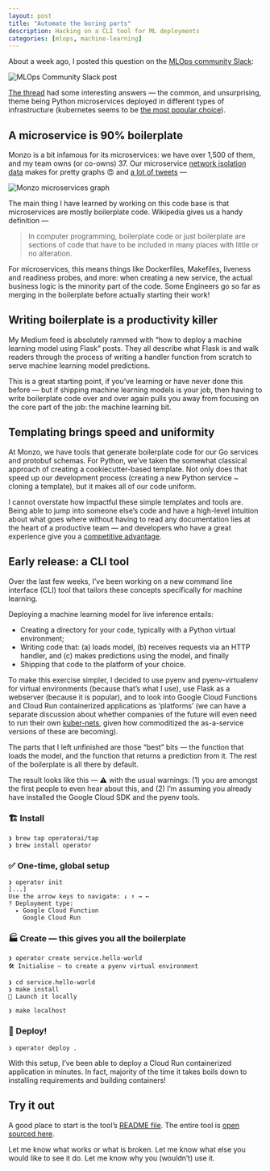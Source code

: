 ```yaml
---
layout: post
title: "Automate the boring parts"
description: Hacking on a CLI tool for ML deployments
categories: [mlops, machine-learning]
---
```


About a week ago, I posted this question on the [MLOps community Slack](https://mlops.community/):

![](https://nlathia.github.io/assets/posts/2020-10-18-Automate-boring/slack-screenshot.png "MLOps Community Slack post")


[The thread](https://mlops-community.slack.com/archives/C015J2Y9RLM/p1602192198267500) had some interesting answers — the common, and unsurprising, theme being Python microservices deployed in different types of infrastructure (kubernetes seems to be [the most popular choice](https://mlops-community.slack.com/archives/C7DR1E5NC/p1602868762405100)).

## A microservice is 90% boilerplate
Monzo is a bit infamous for its microservices: we have over 1,500 of them, and my team owns (or co-owns) 37. Our microservice [network isolation data](https://monzo.com/blog/we-built-network-isolation-for-1-500-services) makes for pretty graphs 😍 and [a lot of tweets](https://twitter.com/JackKleeman/status/1190354757308862468) —

![](https://nlathia.github.io/assets/posts/2020-10-18-Automate-boring/monzo-graph.png "Monzo microservices graph")

The main thing I have learned by working on this code base is that microservices are mostly boilerplate code. Wikipedia gives us a handy definition —

> In computer programming, boilerplate code or just boilerplate are sections of code that have to be included in many places with little or no alteration.

For microservices, this means things like Dockerfiles, Makefiles, liveness and readiness probes, and more: when creating a new service, the actual business logic is the minority part of the code. Some Engineers go so far as merging in the boilerplate before actually starting their work!

## Writing boilerplate is a productivity killer
My Medium feed is absolutely rammed with “how to deploy a machine learning model using Flask” posts. They all describe what Flask is and walk readers through the process of writing a handler function from scratch to serve machine learning model predictions.

This is a great starting point, if you’ve learning or have never done this before — but if shipping machine learning models is your job, then having to write boilerplate code over and over again pulls you away from focusing on the core part of the job: the machine learning bit.

## Templating brings speed and uniformity
At Monzo, we have tools that generate boilerplate code for our Go services and protobuf schemas. For Python, we’ve taken the somewhat classical approach of creating a cookiecutter-based template. Not only does that speed up our development process (creating a new Python service ~ cloning a template), but it makes all of our code uniform.

I cannot overstate how impactful these simple templates and tools are. Being able to jump into someone else’s code and have a high-level intuition about what goes where without having to read any documentation lies at the heart of a productive team — and developers who have a great experience give you a [competitive advantage](https://erikbern.com/2020/10/06/developer-experience-as-a-competitive-advantage.html).

## Early release: a CLI tool
Over the last few weeks, I’ve been working on a new command line interface (CLI) tool that tailors these concepts specifically for machine learning.

Deploying a machine learning model for live inference entails:

* Creating a directory for your code, typically with a Python virtual environment;
* Writing code that: (a) loads model, (b) receives requests via an HTTP handler, and (c) makes predictions using the model, and finally
* Shipping that code to the platform of your choice.

To make this exercise simpler, I decided to use pyenv and pyenv-virtualenv for virtual environments (because that’s what I use), use Flask as a webserver (because it is popular), and to look into Google Cloud Functions and Cloud Run containerized applications as ‘platforms’ (we can have a separate discussion about whether companies of the future will even need to run their own [kuber-nets](https://www.youtube.com/watch?v=QxvmO-QlxJQ), given how commoditized the as-a-service versions of these are becoming).

The parts that I left unfinished are those “best” bits — the function that loads the model, and the function that returns a prediction from it. The rest of the boilerplate is all there by default.

The result looks like this — ⚠️ with the usual warnings: (1) you are amongst the first people to even hear about this, and (2) I’m assuming you already have installed the Google Cloud SDK and the pyenv tools.

### 🏗 Install

```
❯ brew tap operatorai/tap 
❯ brew install operator
```

### ✅ One-time, global setup

```
❯ operator init
[...]
Use the arrow keys to navigate: ↓ ↑ → ← 
? Deployment type:
  ▸ Google Cloud Function
    Google Cloud Run
```

### 🏭 Create — this gives you all the boilerplate

```
❯ operator create service.hello-world
🛠 Initialise — to create a pyenv virtual environment

❯ cd service.hello-world
❯ make install
🛫 Launch it locally

❯ make localhost
```

### 🚀 Deploy!

```
❯ operator deploy .
```

With this setup, I’ve been able to deploy a Cloud Run containerized application in minutes. In fact, majority of the time it takes boils down to installing requirements and building containers!

## Try it out

A good place to start is the tool’s [README file](https://github.com/nlathia/kettle-cli/blob/main/README.md). The entire tool is [open sourced here](https://github.com/nlathia/kettle-cli).

Let me know what works or what is broken. Let me know what else you would like to see it do. Let me know why you (wouldn’t) use it.

